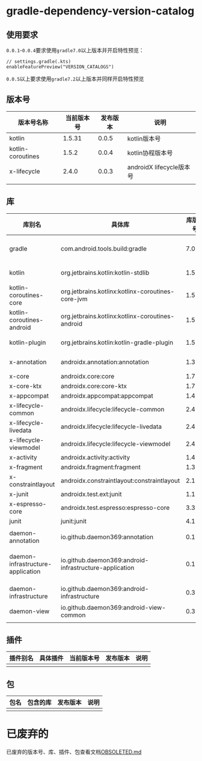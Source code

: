 # gradle-dependency-version-catalog

## 使用要求

`0.0.1`-`0.0.4`要求使用`gradle7.0`以上版本并开启特性预览：

```
// settings.gradle(.kts)
enableFeaturePreview("VERSION_CATALOGS")
```

`0.0.5`以上要求使用`gradle7.2`以上版本并同样开启特性预览

## 版本号

| 版本号名称          | 当前版本号  | 发布版本 | 说明 |
| --- | --- | --- | --- |
| kotlin            | 1.5.31    | 0.0.5 | kotlin版本号 |
| kotlin-coroutines | 1.5.2     | 0.0.4 | kotlin协程版本号 |
| x-lifecycle       | 2.4.0     | 0.0.3 | androidX lifecycle版本号 |
| | | | |

## 库

| 库别名                                     | 具体库                                                     | 库版本号    | 发布版本 | 说明 |
| ---                                       | ---                                                       | ---       | ---   | --- |
| gradle                                    | com.android.tools.build:gradle                            | 7.0.2     | 0.0.3 | android gradle插件库 |
| kotlin                                    | org.jetbrains.kotlin:kotlin-stdlib                        | 1.5.31    | 0.0.5 | kotlin标准库 |
| kotlin-coroutines-core                    | org.jetbrains.kotlinx:kotlinx-coroutines-core-jvm         | 1.5.2     | 0.0.4 | kotlin协程库 |
| kotlin-coroutines-android                 | org.jetbrains.kotlinx:kotlinx-coroutines-android          | 1.5.2     | 0.0.4 | kotlin协程库 |
| kotlin-plugin                             | org.jetbrains.kotlin:kotlin-gradle-plugin                 | 1.5.31    | 0.0.1 | kotlin插件库 |
| x-annotation                              | androidx.annotation:annotation                            | 1.3.0     | 0.0.2 | AndroidX注解库 |
| x-core                                    | androidx.core:core                                        | 1.7.0     | 0.0.5 |  |
| x-core-ktx                                | androidx.core:core-ktx                                    | 1.7.0     | 0.0.2 |  |
| x-appcompat                               | androidx.appcompat:appcompat                              | 1.4.0     | 0.0.6 |  |
| x-lifecycle-common                        | androidx.lifecycle:lifecycle-common                       | 2.4.0     | 0.0.2 |  |
| x-lifecycle-livedata                      | androidx.lifecycle:lifecycle-livedata                     | 2.4.0     | 0.0.2 |  |
| x-lifecycle-viewmodel                     | androidx.lifecycle:lifecycle-viewmodel                    | 2.4.0     | 0.0.2 |  |
| x-activity                                | androidx.activity:activity                                | 1.4.0     | 0.0.2 |  |
| x-fragment                                | androidx.fragment:fragment                                | 1.3.6     | 0.0.2 |  |
| x-constraintlayout                        | androidx.constraintlayout:constraintlayout                | 2.1.2     | 0.0.6 |  |
| x-junit                                   | androidx.test.ext:junit                                   | 1.1.2     | 0.0.4 |  |
| x-espresso-core                           | androidx.test.espresso:espresso-core                      | 3.3.0     | 0.0.4 |  |
| junit                                     | junit:junit                                               | 4.13.2    | 0.0.4 |  |
|                                           |                                                           |           |       |  |
| daemon-annotation                         | io.github.daemon369:annotation                            | 0.1.0     | 0.0.2 | 注解库 |
| daemon-infrastructure-application         | io.github.daemon369:android-infrastructure-application    | 0.1.1     | 0.0.2 | 基础库，提供Application全局实例 |
| daemon-infrastructure                     | io.github.daemon369:android-infrastructure                | 0.3.0     | 0.0.5 | 基础库，提供基础工具 |
| daemon-view                               | io.github.daemon369:android-view-common                   | 0.3.0     | 0.0.2 | 基础UI库 |
| | | | | |

## 插件

| 插件别名 | 具体插件 | 当前版本号 | 发布版本 | 说明 |
| --- | --- | --- | --- | --- |
| | | | | |

## 包

| 包名 | 包含的库 | 发布版本 | 说明 |
| --- | --- | --- | --- |
| | | | |

# 已废弃的

已废弃的版本号、库、插件、包查看文档[OBSOLETED.md](OBSOLETED.md)
